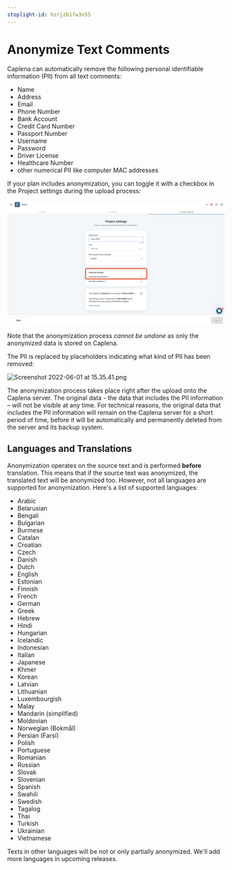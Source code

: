 ```yaml
---
stoplight-id: hzrjzb1fw3n55
---
```


# Anonymize Text Comments

Caplena can automatically remove the following personal identifiable information (PII) from all text comments:
* Name
* Address
* Email
* Phone Number
* Bank Account
* Credit Card Number
* Passport Number
* Username
* Password
* Driver License
* Healthcare Number
* other numerical PII like computer MAC addresses

If your plan includes anonymization, you can toggle it with a checkbox in the Project settings during the upload process:

![Screenshot 2024-05-09 at 15.45.17.png](<../assets/images/Screenshot 2024-05-09 at 15.45.17.png>)


Note that the anonymization process *cannot be undone* as only the anonymized data is stored on Caplena.

The PII is replaced by placeholders indicating what kind of PII has been removed:

![Screenshot 2022-06-01 at 15.35.41.png](https://stoplight.io/api/v1/projects/cHJqOjEyNDcxMw/images/7MS4c2V5Lqw)

The anonymization process takes place right after the upload onto the Caplena server. The original data - the data that includes the PII information – will not be visible at any time. For technical reasons, the original data that includes the PII information will remain on the Caplena server for a short period of time, before it will be automatically and permanently deleted from the server and its backup system.

## Languages and Translations

Anonymization operates on the source text and is performed **before** translation. This means that if the source text was anonymized, the translated text will be anonymized too. However, not all languages are supported for anonymization. Here's a list of supported languages:
* Arabic
* Belarusian
* Bengali
* Bulgarian
* Burmese
* Catalan
* Croatian
* Czech
* Danish
* Dutch
* English
* Estonian
* Finnish
* French
* German
* Greek
* Hebrew
* Hindi
* Hungarian
* Icelandic
* Indonesian
* Italian
* Japanese
* Khmer
* Korean
* Latvian
* Lithuanian
* Luxembourgish
* Malay
* Mandarin (simplified)
* Moldovian
* Norwegian (Bokmål)
* Persian (Farsi)
* Polish
* Portuguese
* Romanian
* Russian
* Slovak
* Slovenian
* Spanish
* Swahili
* Swedish
* Tagalog
* Thai
* Turkish
* Ukrainian
* Vietnamese

Texts in other languages will be not or only partially anonymized. We'll add more languages in upcoming releases.
